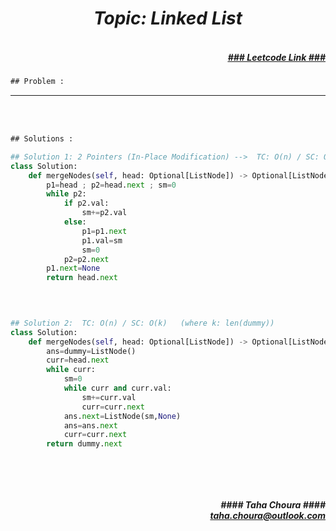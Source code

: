 <h1 align="center";"><em> Topic: Linked List</em></h1>
<h5 align="right"> <br/><a align="right" width="80" href="https://leetcode.com/problems/merge-nodes-in-between-zeros/" target="_blank"><ins>### Leetcode Link ###</ins></a></h5>     
                                                                                                                                 
```diff
## Problem : 
```
                                                                                                                    




-------                    

<br/><br/>
 
```diff
## Solutions :
```                      
                         
```python
## Solution 1: 2 Pointers (In-Place Modification) -->  TC: O(n) / SC: O(1)
class Solution:
    def mergeNodes(self, head: Optional[ListNode]) -> Optional[ListNode]:
        p1=head ; p2=head.next ; sm=0
        while p2:
            if p2.val:
                sm+=p2.val
            else:
                p1=p1.next
                p1.val=sm
                sm=0
            p2=p2.next
        p1.next=None
        return head.next

                                                                                                                           

                                                                                                                           
## Solution 2:  TC: O(n) / SC: O(k)   (where k: len(dummy))
class Solution:
    def mergeNodes(self, head: Optional[ListNode]) -> Optional[ListNode]:
        ans=dummy=ListNode()
        curr=head.next
        while curr:
            sm=0
            while curr and curr.val:
                sm+=curr.val
                curr=curr.next
            ans.next=ListNode(sm,None)
            ans=ans.next
            curr=curr.next
        return dummy.next
        
        
```
<br/>            
<h5 align="right" margin-right:12px>#### Taha Choura ####<br/><a align="right" width="70" href="#">taha.choura@outlook.com</a></h5> 
